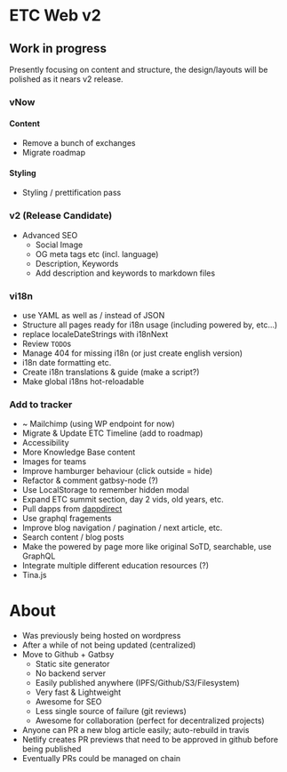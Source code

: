 # ETC Web v2

## Work in progress

Presently focusing on content and structure, the design/layouts will be polished as it nears v2 release.

### vNow

#### Content

- Remove a bunch of exchanges
- Migrate roadmap

#### Styling

- Styling / prettification pass

### v2 (Release Candidate)

- Advanced SEO
  - Social Image
  - OG meta tags etc (incl. language)
  - Description, Keywords
  - Add description and keywords to markdown files

### vi18n

- use YAML as well as / instead of JSON
- Structure all pages ready for i18n usage (including powered by, etc...)
- replace localeDateStrings with i18nNext
- Review `TODO`s
- Manage 404 for missing i18n (or just create english version)
- i18n date formatting etc.
- Create i18n translations & guide (make a script?)
- Make global i18ns hot-reloadable

### Add to tracker

- ~ Mailchimp (using WP endpoint for now)
- Migrate & Update ETC Timeline (add to roadmap)
- Accessibility
- More Knowledge Base content
- Images for teams
- Improve hamburger behaviour (click outside = hide)
- Refactor & comment gatbsy-node (?)
- Use LocalStorage to remember hidden modal
- Expand ETC summit section, day 2 vids, old years, etc.
- Pull dapps from [dappdirect](https://dappdirect.net/)
- Use graphql fragements
- Improve blog navigation / pagination / next article, etc.
- Search content / blog posts
- Make the powered by page more like original SoTD, searchable, use GraphQL
- Integrate multiple different education resources (?)
- Tina.js


# About

- Was previously being hosted on wordpress
- After a while of not being updated (centralized)
- Move to Github + Gatbsy
  - Static site generator
  - No backend server
  - Easily published anywhere (IPFS/Github/S3/Filesystem)
  - Very fast & Lightweight
  - Awesome for SEO
  - Less single source of failure (git reviews)
  - Awesome for collaboration (perfect for decentralized projects)
- Anyone can PR a new blog article easily; auto-rebuild in travis
- Netlify creates PR previews that need to be approved in github before being published
- Eventually PRs could be managed on chain

